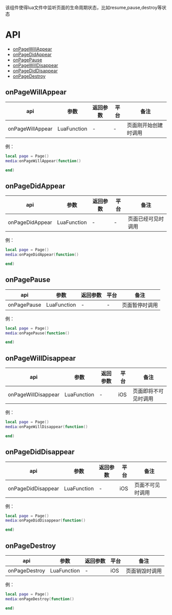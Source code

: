 该组件使得lua文件中监听页面的生命周期状态，比如resume,pause,destroy等状态

# API

* [onPageWillAppear ](#onPageWillAppear)
* [onPageDidAppear](#onPageDidAppear)
* [onPagePause ](#onPagePause)
* [onPageWillDisappear](#onPageWillDisappear)
* [onPageDidDisappear ](#onPageDidDisappear)
* [onPageDestroy](#onPageDestroy)



## onPageWillAppear
| api  |参数   |返回参数   |平台   |备注|
| ------------ | ------------ | ------------ | ------------ |------------ |
| onPageWillAppear   |  LuaFunction|   -|-|    页面刚开始创建时调用|

例：
```lua
local page = Page()
media:onPageWillAppear(function() 

end)
```

## onPageDidAppear
| api  |参数   |返回参数   |平台   |备注|
| ------------ | ------------ | ------------ | ------------ |------------ |
| onPageDidAppear   |  LuaFunction|   -|-|    页面已经可见时调用|

例：
```lua
local page = Page()
media:onPageDidAppear(function() 

end)
```

## onPagePause
| api  |参数   |返回参数   |平台   |备注|
| ------------ | ------------ | ------------ | ------------ |------------ |
| onPagePause   |  LuaFunction|   -|-|    页面暂停时调用|

例：
```lua
local page = Page()
media:onPagePause(function() 

end)
```

## onPageWillDisappear
| api  |参数   |返回参数   |平台   |备注|
| ------------ | ------------ | ------------ | ------------ |------------ |
| onPageWillDisappear   |  LuaFunction|   -|iOS|    页面即将不可见时调用|

例：
```lua
local page = Page()
media:onPageWillDisappear(function() 

end)
```

## onPageDidDisappear
| api  |参数   |返回参数   |平台   |备注|
| ------------ | ------------ | ------------ | ------------ |------------ |
| onPageDidDisappear   |  LuaFunction|   -|iOS|    页面不可见时调用|

例：
```lua
local page = Page()
media:onPageDidDisappear(function() 

end)
```


## onPageDestroy
| api  |参数   |返回参数   |平台   |备注|
| ------------ | ------------ | ------------ | ------------ |------------ |
| onPageDestroy   |  LuaFunction|   -|iOS|    页面销毁时调用|

例：
```lua
local page = Page()
media:onPageDestroy(function() 

end)
```